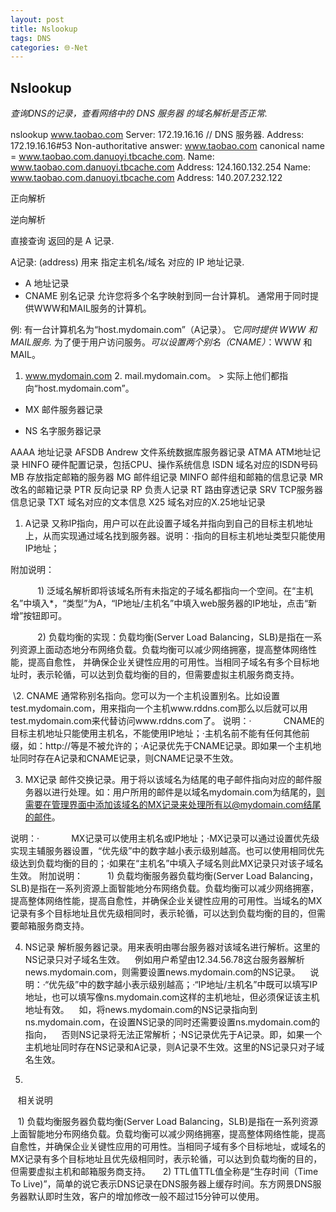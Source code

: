 ```yaml
---
layout: post
title: Nslookup
tags: DNS
categories: 🌐-Net
---
```

## Nslookup

*查询DNS的记录，查看网络中的 DNS 服务器 的域名解析是否正常.*

 nslookup www.taobao.com
Server:     172.19.16.16        // DNS 服务器.
Address:    172.19.16.16#53
Non-authoritative answer:
www.taobao.com  canonical name = www.taobao.com.danuoyi.tbcache.com.
Name:   www.taobao.com.danuoyi.tbcache.com
Address: 124.160.132.254
Name:   www.taobao.com.danuoyi.tbcache.com
Address: 140.207.232.122



正向解析

逆向解析



直接查询 返回的是 A 记录.



A记录: (address)
用来 指定主机名/域名 对应的 IP 地址记录.



- A     地址记录 
- CNAME 别名记录 
	允许您将多个名字映射到同一台计算机。 通常用于同时提供WWW和MAIL服务的计算机。

例:
有一台计算机名为“host.mydomain.com”（A记录）。 它*同时提供 WWW 和 MAIL服务.*
为了便于用户访问服务。*可以设置两个别名（CNAME）*：WWW 和 MAIL。 
1. www.mydomain.com
	2. mail.mydomain.com。
		> 实际上他们都指向“host.mydomain.com”。




- MX    邮件服务器记录



	  
- NS    名字服务器记录

AAAA          地址记录 
AFSDB Andrew  文件系统数据库服务器记录 
ATMA          ATM地址记录 
HINFO         硬件配置记录，包括CPU、操作系统信息 
ISDN          域名对应的ISDN号码 
MB            存放指定邮箱的服务器 
MG            邮件组记录 
MINFO         邮件组和邮箱的信息记录 
MR            改名的邮箱记录 
PTR           反向记录 
RP            负责人记录 
RT            路由穿透记录 
SRV           TCP服务器信息记录 
TXT           域名对应的文本信息 
X25           域名对应的X.25地址记录




1. A记录 又称IP指向，用户可以在此设置子域名并指向到自己的目标主机地址上，从而实现通过域名找到服务器。说明：·指向的目标主机地址类型只能使用IP地址；

附加说明：  

           1) 泛域名解析即将该域名所有未指定的子域名都指向一个空间。在“主机名”中填入\*，“类型”为A，“IP地址/主机名”中填入web服务器的IP地址，点击“新增”按钮即可。  

           2) 负载均衡的实现：负载均衡(Server Load Balancing，SLB)是指在一系列资源上面动态地分布网络负载。负载均衡可以减少网络拥塞，提高整体网络性能，提高自愈性， 并确保企业关键性应用的可用性。当相同子域名有多个目标地址时，表示轮循，可以达到负载均衡的目的，但需要虚拟主机服务商支持。
  

 \2. CNAME 通常称别名指向。您可以为一个主机设置别名。比如设置test.mydomain.com，用来指向一个主机www.rddns.com那么以后就可以用test.mydomain.com来代替访问www.rddns.com了。
说明：·
            CNAME的目标主机地址只能使用主机名，不能使用IP地址；·主机名前不能有任何其他前缀，如：http://等是不被允许的；·A记录优先于CNAME记录。即如果一个主机地址同时存在A记录和CNAME记录，则CNAME记录不生效。   

3. MX记录 邮件交换记录。用于将以该域名为结尾的电子邮件指向对应的邮件服务器以进行处理。如：用户所用的邮件是以域名mydomain.com为结尾的，则需要在管理界面中添加该域名的MX记录来处理所有以@mydomain.com结尾的邮件。

说明：·
            MX记录可以使用主机名或IP地址；·MX记录可以通过设置优先级实现主辅服务器设置，“优先级”中的数字越小表示级别越高。也可以使用相同优先级达到负载均衡的目的；·如果在“主机名”中填入子域名则此MX记录只对该子域名生效。
附加说明：
         1) 负载均衡服务器负载均衡(Server Load Balancing，SLB)是指在一系列资源上面智能地分布网络负载。负载均衡可以减少网络拥塞，提高整体网络性能，提高自愈性，并确保企业关键性应用的可用性。当域名的MX记录有多个目标地址且优先级相同时，表示轮循，可以达到负载均衡的目的，但需要邮箱服务商支持。   

4. NS记录 解析服务器记录。用来表明由哪台服务器对该域名进行解析。这里的NS记录只对子域名生效。
   例如用户希望由12.34.56.78这台服务器解析news.mydomain.com，则需要设置news.mydomain.com的NS记录。
   说明：·“优先级”中的数字越小表示级别越高；·“IP地址/主机名”中既可以填写IP地址，也可以填写像ns.mydomain.com这样的主机地址，但必须保证该主机地址有效。
   如，将news.mydomain.com的NS记录指向到ns.mydomain.com，在设置NS记录的同时还需要设置ns.mydomain.com的指向，
   否则NS记录将无法正常解析；·NS记录优先于A记录。即，如果一个主机地址同时存在NS记录和A记录，则A记录不生效。这里的NS记录只对子域名生效。  

5.  

   相关说明   

   1) 负载均衡服务器负载均衡(Server Load Balancing，SLB)是指在一系列资源上面智能地分布网络负载。负载均衡可以减少网络拥塞，提高整体网络性能，提高自愈性，并确保企业关键性应用的可用性。当相同子域有多个目标地址，或域名的MX记录有多个目标地址且优先级相同时，表示轮循，可以达到负载均衡的目的，但需要虚拟主机和邮箱服务商支持。
    2) TTL值TTL值全称是“生存时间（Time To Live)”，简单的说它表示DNS记录在DNS服务器上缓存时间。东方网景DNS服务器默认即时生效，客户的增加修改一般不超过15分钟可以使用。  


















